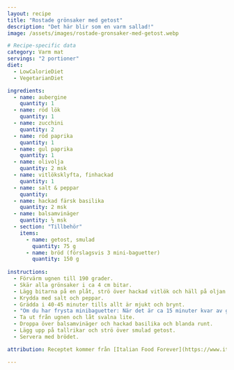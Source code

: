 ```yaml
---
layout: recipe
title: "Rostade grönsaker med getost"
description: "Det här blir som en varm sallad!"
image: /assets/images/rostade-gronsaker-med-getost.webp

# Recipe-specific data
category: Varm mat
servings: "2 portioner"
diet:
  - LowCalorieDiet
  - VegetarianDiet

ingredients:
  - name: aubergine
    quantity: 1
  - name: röd lök
    quantity: 1
  - name: zucchini
    quantity: 2
  - name: röd paprika
    quantity: 1
  - name: gul paprika
    quantity: 1
  - name: olivolja
    quantity: 2 msk
  - name: vitlöksklyfta, finhackad
    quantity: 1
  - name: salt & peppar
    quantity:
  - name: hackad färsk basilika
    quantity: 2 msk
  - name: balsamvinäger
    quantity: ½ msk
  - section: "Tillbehör"
    items:
      - name: getost, smulad
        quantity: 75 g
      - name: bröd (förslagsvis 3 mini-baguetter)
        quantity: 150 g
        
instructions:
  - Förvärm ugnen till 190 grader.
  - Skär alla grönsaker i ca 4 cm bitar.
  - Lägg bitarna på en plåt, strö över hackad vitlök och häll på oljan. Blanda runt med händerna.
  - Krydda med salt och peppar.
  - Grädda i 40-45 minuter tills allt är mjukt och brynt.
  - "Om du har frysta minibaguetter: När det är ca 15 minuter kvar av gräddningen, stoppa in baguetterna på ett galler ovanför och grädda dem i 10-12 minuter."
  - Ta ut från ugnen och låt svalna lite.
  - Droppa över balsamvinäger och hackad basilika och blanda runt.
  - Lägg upp på tallrikar och strö över smulad getost.
  - Servera med brödet.

attribution: Receptet kommer från [Italian Food Forever](https://www.italianfoodforever.com/2023/01/roasted-mixed-vegetables/)

---
```

